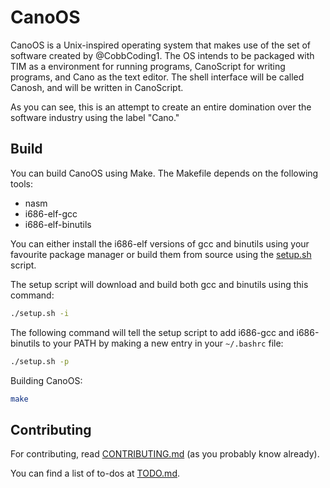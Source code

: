 # CanoOS

CanoOS is a Unix-inspired operating system that makes use of the set of software created by @CobbCoding1. The OS intends to be packaged with TIM as a environment for running programs, CanoScript for writing programs, and Cano as the text editor. The shell interface will be called Canosh, and will be written in CanoScript.

As you can see, this is an attempt to create an entire domination over the software industry using the label "Cano."

## Build

You can build CanoOS using Make.
The Makefile depends on the following tools:
- nasm
- i686-elf-gcc
- i686-elf-binutils

You can either install the i686-elf versions of gcc and binutils using your favourite package manager or build them from source using the [setup.sh](https://github.com/Garihosu/CanoOS/blob/main/setup.sh) script.

The setup script will download and build both gcc and binutils using this command:
```sh
./setup.sh -i
```

The following command will tell the setup script to add i686-gcc and i686-binutils to your PATH by making a new entry in your `~/.bashrc` file:
```sh
./setup.sh -p
```

Building CanoOS:
```sh
make
```

## Contributing

For contributing, read [CONTRIBUTING.md](https://github.com/Garihosu/CanoOS/blob/main/CONTRIBUTING.md) (as you probably know already).

You can find a list of to-dos at [TODO.md](https://github.com/Garihosu/CanoOS/blob/main/TODO.md).
